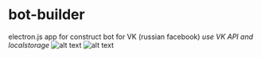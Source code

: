 # bot-builder

electron.js app for construct bot for VK (russian facebook)
<i> use VK API and localstorage </i>
![alt text](https://sun9-25.userapi.com/lZfq4lDdzhRpNRNv7FbCq-17w2O7QsFbYLMQYg/AcFPX6qpk2A.jpg)
![alt text](https://sun9-10.userapi.com/fMutm-tZOABe_0eYdfWA65kLeRoPMnfqC6AFiw/8b5gEQvoA_I.jpg)
